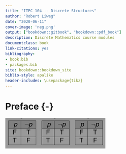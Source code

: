 ```yaml
--- 
title: "ITPC 104 -- Discrete Structures"
author: "Robert Liwag"
date: "2020-06-11"
cover-image: 'neg.png'   
output: ["bookdown::gitbook", "bookdown::pdf_book"]
description: Discrete Mathematics course modules
documentclass: book
link-citations: yes
bibliography:
- book.bib
- packages.bib
site: bookdown::bookdown_site
biblio-style: apalike
header-includes: \usepackage{tikz}
---
```




# Preface {-}

<img src="neg.png" width="105" /><img src="neg.png" width="105" /><img src="neg.png" width="105" />
